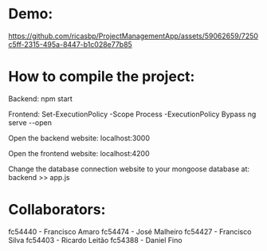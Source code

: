 # Demo:


https://github.com/ricasbp/ProjectManagementApp/assets/59062659/7250c5ff-2315-495a-8447-b1c028e77b85



# How to compile the project:

Backend:
npm start

Frontend:
Set-ExecutionPolicy -Scope Process -ExecutionPolicy Bypass
ng serve --open

Open the backend website:
localhost:3000

Open the frontend website:
localhost:4200

Change the database connection website to your mongoose database at:
backend >> app.js

# Collaborators:
fc54440 - Francisco Amaro
fc54474 - José Malheiro
fc54427 - Francisco Silva
fc54403 - Ricardo Leitão
fc54388 - Daniel Fino
